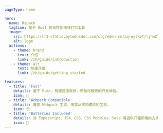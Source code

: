 ```yaml
---
pageType: home

hero:
  name: Rspack
  tagline: 基于 Rust 的高性能模块打包工具
  image:
    src: https://lf3-static.bytednsdoc.com/obj/eden-cn/zq-uylkvT/ljhwZthlaukjlkulzlp/logo-4x-01042.png
    alt: logo
  actions:
    - theme: brand
      text: 介绍
      link: /zh/guide/introduction
    - theme: alt
      text: 快速开始
      link: /zh/guide/getting-started

features:
  - title: 'Fast'
    details: 基于 Rust，构建速度极快，带给你极致的开发体验。
    icon: 🚀
  - title: 'Webpack Compatible'
    details: 兼容 Webpack 生态，无需从零构建你的生态。
    icon: 📦
  - title: 'Batteries Included'
    details: 对 Typescript、JSX、CSS、CSS Modules、Sass 等提供开箱即用的支持。
    icon: 🎨
---
```

